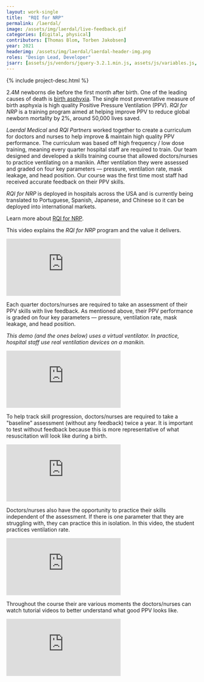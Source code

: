 ```yaml
---
layout: work-single
title:  "RQI for NRP"
permalink: /laerdal/
image: /assets/img/laerdal/live-feedback.gif
categories: [digital, physical]
contributors: [Thomas Blom, Torben Jakobsen]
year: 2021
headerimg: /assets/img/laerdal/laerdal-header-img.png
roles: "Design Lead, Developer"
jsarr: [assets/js/vendors/jquery-3.2.1.min.js, assets/js/variables.js, assets/js/header.js]
---
```




<div class="work-single__container work-single__no-reverse">
  {% include project-desc.html %}
  <div class='work-single__text-holder work-single__header-text'>

  <p>2.4M newborns die before the first month after birth. One of the leading causes of death is <a href="https://www.seattlechildrens.org/conditions/birth-asphyxia/#:~:text=What%20is%20birth%20asphyxia%3F,can%20happen%20without%20anyone%20knowing." target="_blank">birth asphyxia</a>. The single most preventative measure of birth asphyxia is high quality Positive Pressure Ventilation (PPV). <i>RQI for NRP</i> is a training program aimed at helping improve PPV to reduce global newborn mortality by 2%, around 50,000 lives saved.</p>

  <p><i>Laerdal Medical</i> and <i>RQI Partners</i> worked together to create a curriculum for doctors and nurses to help improve & maintain high quality PPV performance. The curriculum was based off high frequency / low dose training, meaning every quarter hospital staff are required to train. Our team designed and developed a skills training course that allowed doctors/nurses to practice ventilating on a manikin. After ventilation they were assessed and graded on four key parameters — pressure, ventilation rate, mask leakage, and head position. Our course was the first time most staff had received accurate feedback on their PPV skills.</p>

  <p><i>RQI for NRP</i> is deployed in hospitals across the USA and is currently being translated to Portuguese, Spanish, Japanese, and Chinese so it can be deployed into international markets.</p>

  <p class='no-pad'>Learn more about <a href='https://rqipartners.com/solutions/in-hospital-solutions/nrp/' target='_blank'>RQI for NRP</a>.</p>

  </div>

</div>


<div class="work-single__container">
  <div class="work-single__left" >
    <p class="work-single__footnote">This video explains the <i>RQI for NRP</i> program and the value it delivers.</p>
  </div>
  <div class="work-single__right no-bg"  >

  <div class='work-single__iframe-container'>

  <iframe src='https://www.youtube.com/embed/KfPcSa50y_M' title="YouTube video player" frameborder='0' webkitAllowFullScreen mozallowfullscreen allowFullScreen></iframe>
  </div>
  </div>
</div>

<div class="work-single__container">
  <div class="work-single__left" >
    <p class="work-single__footnote">Each quarter doctors/nurses are required to take an assessment of their PPV skills with live feedback. As mentioned above, their PPV performance is graded on four key parameters — pressure, ventilation rate, mask leakage, and head position.</p>
     <p class="work-single__footnote work-single__no-line"><i>This demo (and the ones below) uses a virtual ventilator. In practice, hospital staff use real ventilation devices on a manikin.</i></p>
  </div>
  <div class="work-single__right no-bg work-single__screen-design">

  <div class='work-single__iframe-container'>

  <iframe src='https://www.youtube.com/embed/HF9CCdpPL1A' title="YouTube video player" frameborder='0' webkitAllowFullScreen mozallowfullscreen allowFullScreen></iframe>
  </div>
  </div>
</div>

<div class="work-single__container">
  <div class="work-single__left" >
    <p class="work-single__footnote">To help track skill progression, doctors/nurses are required to take a "baseline" assessment (without any feedback) twice a year. It is important to test without feedback because this is more representative of what resuscitation will look like during a birth. </p>
  </div>
  <div class="work-single__right no-bg work-single__screen-design">

  <div class='work-single__iframe-container'>

  <iframe src='https://www.youtube.com/embed/UdjtR1F9E4o' title="YouTube video player" frameborder='0' webkitAllowFullScreen mozallowfullscreen allowFullScreen></iframe>
  </div>
  </div>
</div>



<div class="work-single__container">
  <div class="work-single__left" >
    <p class="work-single__footnote">Doctors/nurses also have the opportunity to practice their skills independent of the assessment. If there is one parameter that they are struggling with, they can practice this in isolation. In this video, the student practices ventilation rate.</p>
  </div>
  <div class="work-single__right no-bg work-single__screen-design">

  <div class='work-single__iframe-container'>

  <iframe src='https://www.youtube.com/embed/Si4r6AMWX-4' title="YouTube video player" frameborder='0' webkitAllowFullScreen mozallowfullscreen allowFullScreen></iframe>
  </div>
  </div>
</div>



<div class="work-single__container">
  <div class="work-single__left" >
    <p class="work-single__footnote">Throughout the course their are various moments the doctors/nurses can watch tutorial videos to better understand what good PPV looks like.</p>
  </div>
  <div class="work-single__right no-bg work-single__screen-design">

  <div class='work-single__iframe-container'>

  <iframe src='https://www.youtube.com/embed/Si4r6AMWX-4' title="YouTube video player" frameborder='0' webkitAllowFullScreen mozallowfullscreen allowFullScreen></iframe>
  </div>
  </div>
</div>
